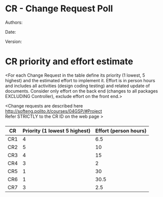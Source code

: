 # CR - Change Request Poll

Authors:

Date:

Version:




# CR priority and effort estimate


<For each Change Request in the table define its priority (1 lowest, 5 highest) and the estimated effort
to implement it. Effort is in person hours and includes all activities (design coding testing) and related
update of documents. Consider only effort on the back end (changes to all packages EXCLUDING Controller), exclude effort on the front end.>

<Change requests are described here http://softeng.polito.it/courses/04GSP/#Project   
 Refer STRICTLY to the CR ID on the web page >

### 

|   CR          | Priority (1 lowest 5 highest)       |          Effort (person hours) |   
| ----------- | ------------------------------- | ---------------------------- | 
| CR1   | 4|  6.5|          
| CR2   | 5| 10| 
| CR3   | 4| 15| 
| CR4   | 3| 2| 
| CR5   | 1| 30| 
| CR6   | 1| 30.5| 
| CR7   | 3| 2.5| 
